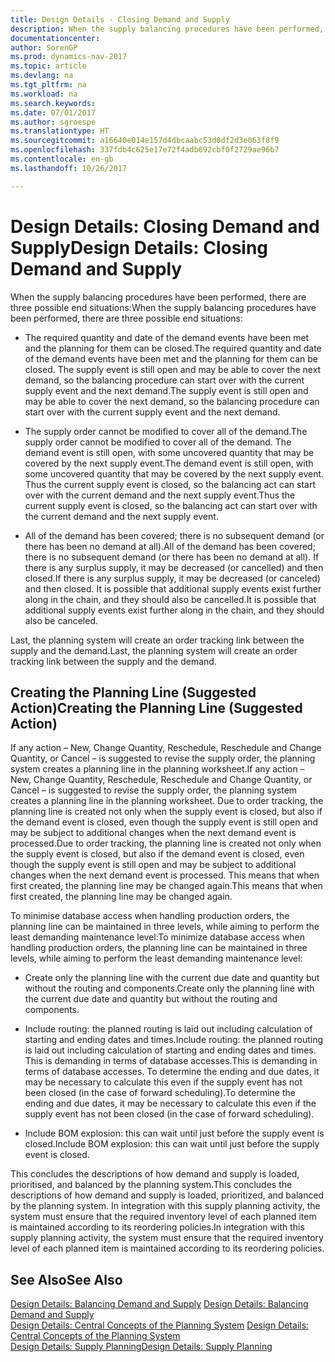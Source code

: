 ```yaml
---
title: Design Details - Closing Demand and Supply
description: When the supply balancing procedures have been performed, there are three possible end situations.
documentationcenter: 
author: SorenGP
ms.prod: dynamics-nav-2017
ms.topic: article
ms.devlang: na
ms.tgt_pltfrm: na
ms.workload: na
ms.search.keywords: 
ms.date: 07/01/2017
ms.author: sgroespe
ms.translationtype: HT
ms.sourcegitcommit: a16640e014e157d4dbcaabc53d0df2d3e063f8f9
ms.openlocfilehash: 337fdb4c625e17e72f4adb692cbf0f2729ae96b7
ms.contentlocale: en-gb
ms.lasthandoff: 10/26/2017

---
```

# <a name="design-details-closing-demand-and-supply"></a><span data-ttu-id="1c065-103">Design Details: Closing Demand and Supply</span><span class="sxs-lookup"><span data-stu-id="1c065-103">Design Details: Closing Demand and Supply</span></span>
<span data-ttu-id="1c065-104">When the supply balancing procedures have been performed, there are three possible end situations:</span><span class="sxs-lookup"><span data-stu-id="1c065-104">When the supply balancing procedures have been performed, there are three possible end situations:</span></span>  

-   <span data-ttu-id="1c065-105">The required quantity and date of the demand events have been met and the planning for them can be closed.</span><span class="sxs-lookup"><span data-stu-id="1c065-105">The required quantity and date of the demand events have been met and the planning for them can be closed.</span></span> <span data-ttu-id="1c065-106">The supply event is still open and may be able to cover the next demand, so the balancing procedure can start over with the current supply event and the next demand.</span><span class="sxs-lookup"><span data-stu-id="1c065-106">The supply event is still open and may be able to cover the next demand, so the balancing procedure can start over with the current supply event and the next demand.</span></span>  

-   <span data-ttu-id="1c065-107">The supply order cannot be modified to cover all of the demand.</span><span class="sxs-lookup"><span data-stu-id="1c065-107">The supply order cannot be modified to cover all of the demand.</span></span> <span data-ttu-id="1c065-108">The demand event is still open, with some uncovered quantity that may be covered by the next supply event.</span><span class="sxs-lookup"><span data-stu-id="1c065-108">The demand event is still open, with some uncovered quantity that may be covered by the next supply event.</span></span> <span data-ttu-id="1c065-109">Thus the current supply event is closed, so the balancing act can start over with the current demand and the next supply event.</span><span class="sxs-lookup"><span data-stu-id="1c065-109">Thus the current supply event is closed, so the balancing act can start over with the current demand and the next supply event.</span></span>  

-   <span data-ttu-id="1c065-110">All of the demand has been covered; there is no subsequent demand (or there has been no demand at all).</span><span class="sxs-lookup"><span data-stu-id="1c065-110">All of the demand has been covered; there is no subsequent demand (or there has been no demand at all).</span></span> <span data-ttu-id="1c065-111">If there is any surplus supply, it may be decreased (or cancelled) and then closed.</span><span class="sxs-lookup"><span data-stu-id="1c065-111">If there is any surplus supply, it may be decreased (or canceled) and then closed.</span></span> <span data-ttu-id="1c065-112">It is possible that additional supply events exist further along in the chain, and they should also be cancelled.</span><span class="sxs-lookup"><span data-stu-id="1c065-112">It is possible that additional supply events exist further along in the chain, and they should also be canceled.</span></span>  

 <span data-ttu-id="1c065-113">Last, the planning system will create an order tracking link between the supply and the demand.</span><span class="sxs-lookup"><span data-stu-id="1c065-113">Last, the planning system will create an order tracking link between the supply and the demand.</span></span>  

## <a name="creating-the-planning-line-suggested-action"></a><span data-ttu-id="1c065-114">Creating the Planning Line (Suggested Action)</span><span class="sxs-lookup"><span data-stu-id="1c065-114">Creating the Planning Line (Suggested Action)</span></span>  
 <span data-ttu-id="1c065-115">If any action – New, Change Quantity, Reschedule, Reschedule and Change Quantity, or Cancel – is suggested to revise the supply order, the planning system creates a planning line in the planning worksheet.</span><span class="sxs-lookup"><span data-stu-id="1c065-115">If any action – New, Change Quantity, Reschedule, Reschedule and Change Quantity, or Cancel – is suggested to revise the supply order, the planning system creates a planning line in the planning worksheet.</span></span> <span data-ttu-id="1c065-116">Due to order tracking, the planning line is created not only when the supply event is closed, but also if the demand event is closed, even though the supply event is still open and may be subject to additional changes when the next demand event is processed.</span><span class="sxs-lookup"><span data-stu-id="1c065-116">Due to order tracking, the planning line is created not only when the supply event is closed, but also if the demand event is closed, even though the supply event is still open and may be subject to additional changes when the next demand event is processed.</span></span> <span data-ttu-id="1c065-117">This means that when first created, the planning line may be changed again.</span><span class="sxs-lookup"><span data-stu-id="1c065-117">This means that when first created, the planning line may be changed again.</span></span>  

 <span data-ttu-id="1c065-118">To minimise database access when handling production orders, the planning line can be maintained in three levels, while aiming to perform the least demanding maintenance level:</span><span class="sxs-lookup"><span data-stu-id="1c065-118">To minimize database access when handling production orders, the planning line can be maintained in three levels, while aiming to perform the least demanding maintenance level:</span></span>  

-   <span data-ttu-id="1c065-119">Create only the planning line with the current due date and quantity but without the routing and components.</span><span class="sxs-lookup"><span data-stu-id="1c065-119">Create only the planning line with the current due date and quantity but without the routing and components.</span></span>  

-   <span data-ttu-id="1c065-120">Include routing: the planned routing is laid out including calculation of starting and ending dates and times.</span><span class="sxs-lookup"><span data-stu-id="1c065-120">Include routing: the planned routing is laid out including calculation of starting and ending dates and times.</span></span> <span data-ttu-id="1c065-121">This is demanding in terms of database accesses.</span><span class="sxs-lookup"><span data-stu-id="1c065-121">This is demanding in terms of database accesses.</span></span> <span data-ttu-id="1c065-122">To determine the ending and due dates, it may be necessary to calculate this even if the supply event has not been closed (in the case of forward scheduling).</span><span class="sxs-lookup"><span data-stu-id="1c065-122">To determine the ending and due dates, it may be necessary to calculate this even if the supply event has not been closed (in the case of forward scheduling).</span></span>  

-   <span data-ttu-id="1c065-123">Include BOM explosion: this can wait until just before the supply event is closed.</span><span class="sxs-lookup"><span data-stu-id="1c065-123">Include BOM explosion: this can wait until just before the supply event is closed.</span></span>  

 <span data-ttu-id="1c065-124">This concludes the descriptions of how demand and supply is loaded, prioritised, and balanced by the planning system.</span><span class="sxs-lookup"><span data-stu-id="1c065-124">This concludes the descriptions of how demand and supply is loaded, prioritized, and balanced by the planning system.</span></span> <span data-ttu-id="1c065-125">In integration with this supply planning activity, the system must ensure that the required inventory level of each planned item is maintained according to its reordering policies.</span><span class="sxs-lookup"><span data-stu-id="1c065-125">In integration with this supply planning activity, the system must ensure that the required inventory level of each planned item is maintained according to its reordering policies.</span></span>  

## <a name="see-also"></a><span data-ttu-id="1c065-126">See Also</span><span class="sxs-lookup"><span data-stu-id="1c065-126">See Also</span></span>  
 <span data-ttu-id="1c065-127">[Design Details: Balancing Demand and Supply](design-details-balancing-demand-and-supply.md) </span><span class="sxs-lookup"><span data-stu-id="1c065-127">[Design Details: Balancing Demand and Supply](design-details-balancing-demand-and-supply.md) </span></span>  
 <span data-ttu-id="1c065-128">[Design Details: Central Concepts of the Planning System](design-details-central-concepts-of-the-planning-system.md) </span><span class="sxs-lookup"><span data-stu-id="1c065-128">[Design Details: Central Concepts of the Planning System](design-details-central-concepts-of-the-planning-system.md) </span></span>  
 [<span data-ttu-id="1c065-129">Design Details: Supply Planning</span><span class="sxs-lookup"><span data-stu-id="1c065-129">Design Details: Supply Planning</span></span>](design-details-supply-planning.md)

